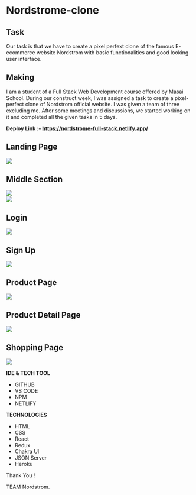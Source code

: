 # Nordstrome-clone

## Task

Our task is that we have to create a pixel perfext clone of the famous E-ecommerce website Nordstrom with basic functionalities and good looking user interface.

## Making

I am a student of a Full Stack Web Development course offered by Masai School. During our construct week, I was assigned a task to create a pixel-perfect clone of Nordstrom official website. I was given a team of three excluding me. After some meetings and discussions, we started working on it and completed all the given tasks in 5 days.

**Deploy Link :- https://nordstrome-full-stack.netlify.app/**

## Landing Page

<img src="https://i.postimg.cc/jd39KKJ8/main.png" />

## Middle Section

<img src="https://i.postimg.cc/NMtCbjW0/homepage.png"/>
<br/>
<img src="https://i.postimg.cc/MGVryQ34/homepage2.png"/>


## Login

<img src="https://i.postimg.cc/4dwXvdW6/login-Page.png"/>

## Sign Up

<img src="https://i.postimg.cc/j5RsJN4q/signup-Page.png"/>

## Product Page

<img src="https://i.postimg.cc/y8wbgPjc/productpage.png"/>

## Product Detail Page

<img src="https://i.postimg.cc/J4zg9ttD/product-Detailspage2.png" />

## Shopping Page

<img src="https://i.postimg.cc/cCXzvGkL/shopingpage.png" />


**IDE & TECH TOOL**

- GITHUB
- VS CODE
- NPM
- NETLIFY

**TECHNOLOGIES**


- HTML
- CSS
- React
- Redux
- Chakra UI
- JSON Server
- Heroku

Thank You !

TEAM Nordstrom.
